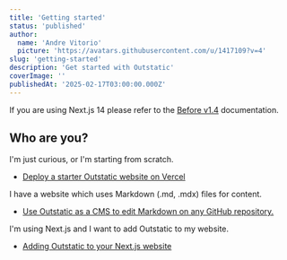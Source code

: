 ```yaml
---
title: 'Getting started'
status: 'published'
author:
  name: 'Andre Vitorio'
  picture: 'https://avatars.githubusercontent.com/u/1417109?v=4'
slug: 'getting-started'
description: 'Get started with Outstatic'
coverImage: ''
publishedAt: '2025-02-17T03:00:00.000Z'
---
```


If you are using Next.js 14 please refer to the [Before v1.4](https://docs/v1.4/introduction) documentation.

## Who are you?

I'm just curious, or I'm starting from scratch.

- [Deploy a starter Outstatic website on Vercel](/deploy-a-starter-outstatic-website-on-vercel)

I have a website which uses Markdown (.md, .mdx) files for content.

- [Use Outstatic as a CMS to edit Markdown on any GitHub repository.](/using-outstatic-for-markdown-content)

I'm using Next.js and I want to add Outstatic to my website.

- [Adding Outstatic to your Next.js website](/getting-started-with-next-js)
